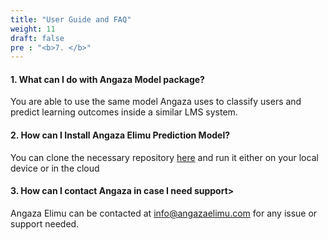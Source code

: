 ```yaml
---
title: "User Guide and FAQ" 
weight: 11
draft: false
pre : "<b>7. </b>"
---
```


#### 1. What can I do with Angaza Model package?

You are able to use the same model Angaza uses to classify users and predict learning outcomes inside a similar LMS system.

#### 2. How can I Install Angaza Elimu Prediction Model? 

You can clone the necessary repository [here](https://github.com/Angaza-Elimu/learning_recommendation) and run it either on your local device or in the cloud

#### 3. How can I contact Angaza in case I need support>

Angaza Elimu can be contacted at info@angazaelimu.com for any issue or support needed.